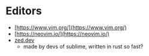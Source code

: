 # Editors

- [https://www.vim.org/](https://www.vim.org/)
- [https://neovim.io/](https://neovim.io/)
- [zed.dev](zed.dev)
    - made by devs of sublime, written in rust so fast?

